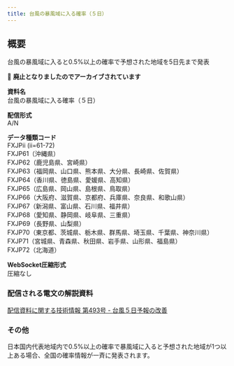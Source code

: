 ```yaml
---
title: 台風の暴風域に入る確率（５日）
---
```


## 概要
台風の暴風域に入ると0.5%以上の確率で予想された地域を5日先まで発表

&#x1f6ab; **廃止となりましたのでアーカイブされています**

**資料名** <br/>
 台風の暴風域に入る確率（５日）
 
**配信形式** <br/>
 A/N
 
**データ種類コード** <br/>
 FXJPii (ii=61-72) <br/>
 FXJP61（沖縄県） <br/>
 FXJP62（鹿児島県、宮崎県） <br/>
 FXJP63（福岡県、山口県、熊本県、大分県、長崎県、佐賀県） <br/>
 FXJP64（香川県、徳島県、愛媛県、高知県） <br/>
 FXJP65（広島県、岡山県、島根県、鳥取県） <br/>
 FXJP66（大阪府、滋賀県、京都府、兵庫県、奈良県、和歌山県） <br/>
 FXJP67（新潟県、富山県、石川県、福井県） <br/>
 FXJP68（愛知県、静岡県、岐阜県、三重県） <br/>
 FXJP69（長野県、山梨県） <br/>
 FXJP70（東京都、茨城県、栃木県、群馬県、埼玉県、千葉県、神奈川県） <br/>
 FXJP71（宮城県、青森県、秋田県、岩手県、山形県、福島県） <br/>
 FXJP72（北海道）
 
**WebSocket圧縮形式** <br/>
 圧縮なし

### 配信される電文の解説資料
[配信資料に関する技術情報 第493号 - 台風５日予報の改善](https://dmdata.jp/docs/jma/technical/493.pdf#page=14)

### その他
日本国内代表地域内で0.5%以上の確率で暴風域に入ると予想された地域が1つ以上ある場合、全国の確率情報が一斉に発表されます。
